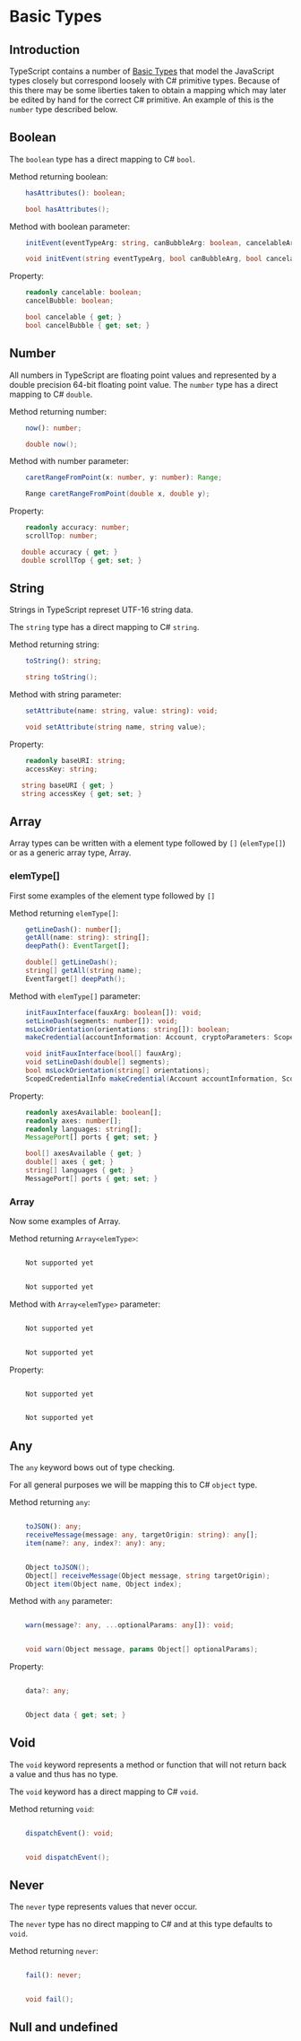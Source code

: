 # Basic Types

## Introduction

TypeScript contains a number of [Basic Types](https://www.typescriptlang.org/docs/handbook/basic-types.html) that model the JavaScript types closely but correspond loosely with C# primitive types.  Because of this there may be some liberties taken to obtain a mapping which may later be edited by hand for the correct C# primitive.  An example of this is the `number` type described below.

## Boolean

The `boolean` type has a direct mapping to C# `bool`.

Method returning boolean:

```typescript
    hasAttributes(): boolean;
```

```csharp
    bool hasAttributes();
```

Method with boolean parameter:

```typescript
    initEvent(eventTypeArg: string, canBubbleArg: boolean, cancelableArg: boolean): void;
```

```csharp
    void initEvent(string eventTypeArg, bool canBubbleArg, bool cancelableArg);
```

Property:

```typescript
    readonly cancelable: boolean;
    cancelBubble: boolean;
```

```csharp
    bool cancelable { get; }
    bool cancelBubble { get; set; }
```

## Number

All numbers in TypeScript are floating point values and represented by a double precision 64-bit floating point value.  The `number` type has a direct mapping to C# `double`.

Method returning number:

```typescript
    now(): number;
```

```csharp
    double now();
```

Method with number parameter:

```typescript
    caretRangeFromPoint(x: number, y: number): Range;
```

```csharp
    Range caretRangeFromPoint(double x, double y);
```

Property:

```typescript
    readonly accuracy: number;
    scrollTop: number;
```

```csharp
   double accuracy { get; }
   double scrollTop { get; set; }
```

## String

Strings in TypeScript represet UTF-16 string data.  

The `string` type has a direct mapping to C# `string`.

Method returning string:

```typescript
    toString(): string;
```

```csharp
    string toString();
```

Method with string parameter:

```typescript
    setAttribute(name: string, value: string): void;
```

```csharp
    void setAttribute(string name, string value);
```

Property:

```typescript
    readonly baseURI: string;
    accessKey: string;
```

```csharp
   string baseURI { get; }
   string accessKey { get; set; }
```

## Array

Array types can be written with a element type followed by `[]` (`elemType[]`) or as a generic array type, Array<elemType>.

### elemType[]

First some examples of the element type followed by `[]`

Method returning `elemType[]`:

```typescript
    getLineDash(): number[];
    getAll(name: string): string[];
    deepPath(): EventTarget[];
```

```csharp
    double[] getLineDash();
    string[] getAll(string name);
    EventTarget[] deepPath();
```

Method with `elemType[]` parameter:

```typescript
    initFauxInterface(fauxArg: boolean[]): void;
    setLineDash(segments: number[]): void;
    msLockOrientation(orientations: string[]): boolean;
    makeCredential(accountInformation: Account, cryptoParameters: ScopedCredentialParameters[], attestationChallenge: BufferSource, options?: ScopedCredentialOptions): ScopedCredentialInfo;
```

```csharp
    void initFauxInterface(bool[] fauxArg);
    void setLineDash(double[] segments);
    bool msLockOrientation(string[] orientations);
    ScopedCredentialInfo makeCredential(Account accountInformation, ScopedCredentialParameters[] cryptoParameters, BufferSource attestationChallenge, ScopedCredentialOptions options);    
```

Property:

```typescript
    readonly axesAvailable: boolean[];
    readonly axes: number[];
    readonly languages: string[];    
    MessagePort[] ports { get; set; }
```

```csharp
    bool[] axesAvailable { get; }
    double[] axes { get; }
    string[] languages { get; }    
    MessagePort[] ports { get; set; }
```

### Array<elemType>

Now some examples of Array<elemType>.

Method returning `Array<elemType>`:

```typescript

    Not supported yet

```

```csharp

    Not supported yet

```

Method with `Array<elemType>` parameter:

```typescript

    Not supported yet

```

```csharp

    Not supported yet

```

Property:

```typescript

    Not supported yet

```

```csharp

    Not supported yet

```

## Any

The `any` keyword bows out of type checking.

For all general purposes we will be mapping this to C# `object` type.

Method returning `any`:

```typescript

    toJSON(): any;
    receiveMessage(message: any, targetOrigin: string): any[];
    item(name?: any, index?: any): any;

```

```csharp

    Object toJSON();
    Object[] receiveMessage(Object message, string targetOrigin); 
    Object item(Object name, Object index);
```

Method with `any` parameter:

```typescript

    warn(message?: any, ...optionalParams: any[]): void;

```

```csharp

    void warn(Object message, params Object[] optionalParams);

```

Property:

```typescript

    data?: any;

```

```csharp

    Object data { get; set; }

```



## Void

The `void` keyword represents a method or function that will not return back a value and thus has no type.

The `void` keyword has a direct mapping to C# `void`.

Method returning `void`:

```typescript

    dispatchEvent(): void;

```

```csharp

    void dispatchEvent();

```

## Never

The `never` type represents values that never occur.

The `never` type has no direct mapping to C# and at this type defaults to `void`.

Method returning `never`:

```typescript

    fail(): never;

```

```csharp

    void fail();

```

## Null and undefined


